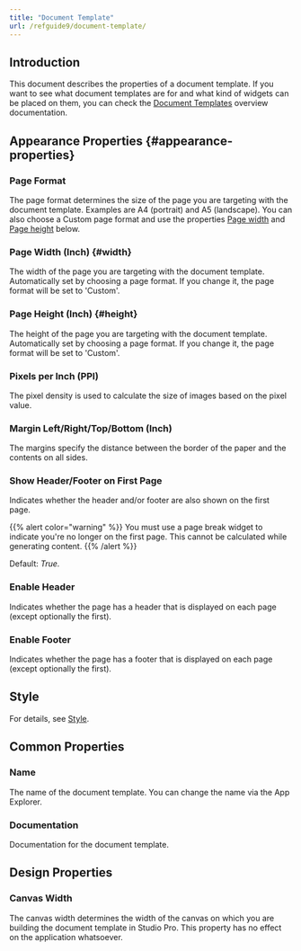 ```yaml
---
title: "Document Template"
url: /refguide9/document-template/
---
```


## Introduction

This document describes the properties of a document template. If you want to see what document templates are for and what kind of widgets can be placed on them, you can check the [Document Templates](/refguide9/document-templates/) overview documentation.

## Appearance Properties {#appearance-properties}

### Page Format

The page format determines the size of the page you are targeting with the document template. Examples are A4 (portrait) and A5 (landscape). You can also choose a Custom page format and use the properties [Page width](#width) and [Page height](#height) below.

### Page Width (Inch) {#width}

The width of the page you are targeting with the document template. Automatically set by choosing a page format. If you change it, the page format will be set to 'Custom'.

### Page Height (Inch) {#height}

The height of the page you are targeting with the document template. Automatically set by choosing a page format. If you change it, the page format will be set to 'Custom'.

### Pixels per Inch (PPI)

The pixel density is used to calculate the size of images based on the pixel value.

### Margin Left/Right/Top/Bottom (Inch)

The margins specify the distance between the border of the paper and the contents on all sides.

### Show Header/Footer on First Page

Indicates whether the header and/or footer are also shown on the first page.

{{% alert color="warning" %}}
You must use a page break widget to indicate you're no longer on the first page. This cannot be calculated while generating content.
{{% /alert %}}

Default: *True.*

### Enable Header

Indicates whether the page has a header that is displayed on each page (except optionally the first).

### Enable Footer

Indicates whether the page has a footer that is displayed on each page (except optionally the first).

## Style

For details, see [Style](/refguide9/style/).

## Common Properties

### Name

The name of the document template. You can change the name via the App Explorer.

### Documentation

Documentation for the document template.

## Design Properties

### Canvas Width

The canvas width determines the width of the canvas on which you are building the document template in Studio Pro. This property has no effect on the application whatsoever.

